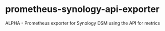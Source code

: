# prometheus-synology-api-exporter
ALPHA - Prometheus exporter for Synology DSM using the API for metrics
